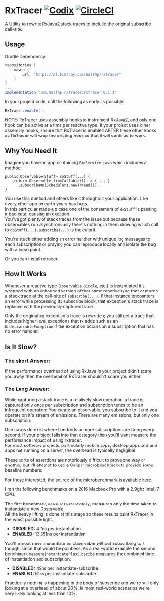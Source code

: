 # RxTracer [![Codix](https://codix.io/gh/badge/halfhp/rxtracer)](https://codix.io/gh/repo/halfhp/rxtracer) [![CircleCI](https://circleci.com/gh/halfhp/rxtracer.svg?style=shield)](https://circleci.com/gh/halfhp/rxtracer)
A Utility to rewrite RxJava2 stack traces to include the original subscribe call-site.

## Usage

Gradle Dependency:
```groovy
repositories {
    maven {
        url  "https://dl.bintray.com/halfhp/rxtracer"
    }
}
...
implementation 'com.halfhp.rxtracer:rxtracer:0.1.1'
```

In your project code, call the following as early as possible:

```java
RxTracer.enable();
```

NOTE: RxTracer uses assembly hooks to instrument RxJava2, and only one hook can be active at a time
per reactive type.  If your project uses other assembly hooks, ensure that RxTracer is enabled AFTER these other hooks
as RxTracer will wrap the existing hook so that it will continue to work.


## Why You Need It
Imagine you have an app containing `FooService.java` which includes a method:

```
public Observable<Stuff> doStuff(...) {
    return Observable.fromCallable(() -> { ... }
      .subscribeOn(Schedulers.newThread());
}
```

You use this method and others like it throughout your application.  Like every other app on earth yours has bugs.  
In this particular made-up case one of the consumers of `doStuff` is passing it bad data, causing an exeption.  
You've got plenty of stack traces from the issue but because these observables run asynchronously there's nothing in 
them showing which call to `doStuff(...).subscribe(...)` is  the culprit.

You're stuck either adding an error handler with unique log messages to each subscription
or praying you can reproduce locally and isolate the bug with a breakpoint.

Or you can install rxtracer.

## How It Works
Whenever a reactive type (`Observable`, `Single`, etc.) is instantiated it's wrapped with an enhanced
version of that same reactive type that captures a stack trace at the call-site of `subscribe(...)`.
If that instance encounters an error while processing its subscribe block, that exception's
stack trace is replaced with the previously captured trace.  

Only the originating exception's trace is rewritten; you still get a trace that includes higher level
exceptions that rx adds such as an `UndeliverableException` if the exception occurs on a subscription that
has no error handler.

## Is It Slow?

### The short Answer: 

If the performance overhead of using RxJava in your project didn't scare you away then the overhead of 
RxTracer shouldn't scare you either.

### The Long Answer: 

While capturing a stack trace is a relatively slow operation, a trace is captured only once per subscription and 
subscription tends to be an infrequent operation: You create an observable, you subscribe to it and you operate 
on it's stream of emissions.  There are many emissions, but only one subscription.

Use cases do exist where hundreds or more subscriptions are firing every second.  If
your project falls into that category then you'll want measure the performance impact of using rxtracer.  
For most software projects, particularly mobile apps, desktop apps and and apps not running on a server, 
the overhead is typically negligible.

These sorts of assertions are notoriously difficult to prove one way or another, but  I'll attempt to
use a Caliper microbenchmark to provide some baseline numbers:

For those interested, the source of the microbenchmark is [available here](rxtracer/src/test/java/com/halfhp/rxtracer/RxTracerBenchmark.java).

I ran the following benchmarks on a 2016 Macbook Pro with a 2.9ghz Intel i7 CPU.

The first benchmark, `measureInstanteOnly`, measures only the time taken to instantiate a new Observable.  
All the heavy lifting is done at this stage so these results paint RxTracer in
the worst possible light.

* **DISABLED:** 4.7ns per instantiation
* **ENABLED:** 13.851ns per instantiation

You'll almost never instantiate an observable without subscribing to it though, since that would be pointless.  As a 
real-world example the second benchmark  `measureInstantiatePlusSubscibe` measures the combined time of instantiation and subscription:

* **DISABLED:** 49ns per instantiate-subscribe
* **ENABLED:** 61ns per instantiate-subscribe
 
Practically nothing is happening in the body of subscribe and we're still only
looking at a overhead of about 20%. In most real-world scenarios we're very likely looking at less than 10%.  


